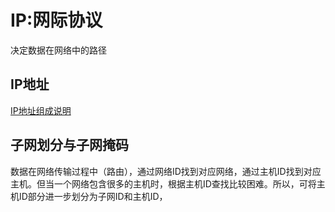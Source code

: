 # IP:网际协议  
决定数据在网络中的路径  

## IP地址  
[IP地址组成说明](./chap1_overview.md/#IP地址)  
## 子网划分与子网掩码
数据在网络传输过程中（路由），通过网络ID找到对应网络，通过主机ID找到对应主机。但当一个网络包含很多的主机时，根据主机ID查找比较困难。所以，可将主机ID部分进一步划分为子网ID和主机ID，
